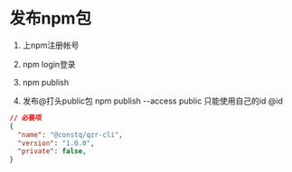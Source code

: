 # 发布npm包

1. 上npm注册帐号

2. npm login登录

3. npm publish

4. 发布@打头public包 npm publish --access public 只能使用自己的id @id

```json
// 必要项
{
  "name": "@constq/qzr-cli",
  "version": "1.0.0",
  "private": false,
}
```
